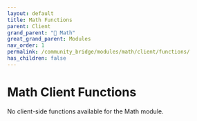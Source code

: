 ```yaml
---
layout: default
title: Math Functions
parent: Client
grand_parent: "🔢 Math"
great_grand_parent: Modules
nav_order: 1
permalink: /community_bridge/modules/math/client/functions/
has_children: false
---
```


# Math Client Functions
No client-side functions available for the Math module.
